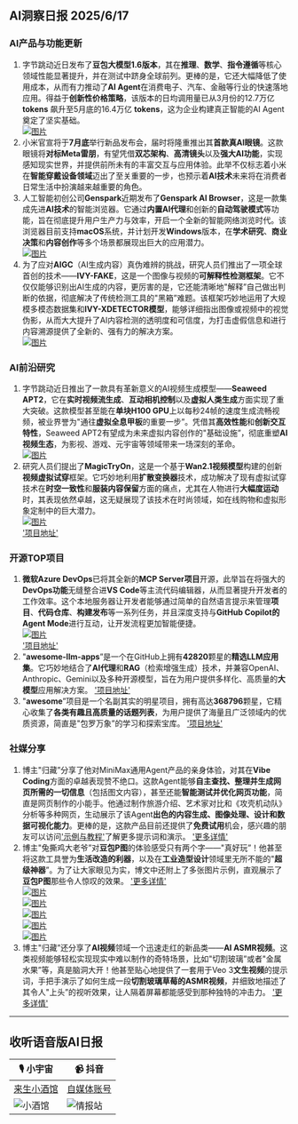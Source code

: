 ## AI洞察日报 2025/6/17

### **AI产品与功能更新**
1.  字节跳动近日发布了**豆包大模型1.6版本**，其在**推理**、**数学**、**指令遵循**等核心领域性能显著提升，并在测试中跻身全球前列。更棒的是，它还大幅降低了使用成本，从而有力推动了**AI Agent**在消费电子、汽车、金融等行业的快速落地应用。得益于**创新性价格策略**，该版本的日均调用量已从3月份的12.7万亿 **tokens** 飙升至5月底的16.4万亿 **tokens**，这为企业构建真正智能的AI Agent奠定了坚实基础。 <br/> [![图片](https://cdn.jsdelivr.net/gh/justlovemaki/imagehub@main/assets/2025/07/news_01jzjaqqh5f8hax96jm594ntx6.jpg)](https://cdn.jsdelivr.net/gh/justlovemaki/imagehub@main/assets/2025/07/news_01jzjaqqh5f8hax96jm594ntx6.jpg) <br/>
2.  小米官宣将于**7月底**举行新品发布会，届时将隆重推出其**首款真AI眼镜**。这款眼镜将**对标Meta雷朋**，有望凭借**双芯架构**、**高清镜头**以及**强大AI功能**，实现感知现实世界，并提供前所未有的丰富交互与应用体验。此举不仅标志着小米在**智能穿戴设备领域**迈出了至关重要的一步，也预示着**AI技术**未来将在消费者日常生活中扮演越来越重要的角色。
3.  人工智能初创公司**Genspark**近期发布了**Genspark AI Browser**，这是一款集成先进**AI技术**的智能浏览器。它通过**内置AI代理**和创新的**自动驾驶模式**等功能，旨在彻底提升用户生产力与效率，开启一个全新的智能网络浏览时代。该浏览器目前支持**macOS**系统，并计划开发**Windows**版本，在**学术研究**、**商业决策**和**内容创作**等多个场景都展现出巨大的应用潜力。 <br/> [![图片](https://cdn.jsdelivr.net/gh/justlovemaki/imagehub@main/assets/2025/07/news_01jzjaqxzqfe38wv46tch82n5n.png)](https://cdn.jsdelivr.net/gh/justlovemaki/imagehub@main/assets/2025/07/news_01jzjaqxzqfe38wv46tch82n5n.png) <br/>
4.  为了应对**AIGC**（AI生成内容）真伪难辨的挑战，研究人员们推出了一项全球首创的技术——**IVY-FAKE**，这是一个图像与视频的**可解释性检测框架**。它不仅仅能够识别出AI生成的内容，更厉害的是，它还能清晰地"解释”自己做出判断的依据，彻底解决了传统检测工具的"黑箱”难题。该框架巧妙地运用了大规模多模态数据集和**IVY-XDETECTOR模型**，能够详细指出图像或视频中的视觉伪影，从而大大提升了AI内容检测的透明度和可信度，为打击虚假信息和进行内容溯源提供了全新的、强有力的解决方案。 <br/> [![图片](https://cdn.jsdelivr.net/gh/justlovemaki/imagehub@main/assets/2025/07/news_01jzjaqrwyfv9rgdge9e0w2typ.jpg)](https://cdn.jsdelivr.net/gh/justlovemaki/imagehub@main/assets/2025/07/news_01jzjaqrwyfv9rgdge9e0w2typ.jpg) <br/>

### **AI前沿研究**
1.  字节跳动近日推出了一款具有革新意义的AI视频生成模型——**Seaweed APT2**，它在**实时视频流生成**、**互动相机控制**以及**虚拟人类生成**方面实现了重大突破。这款模型甚至能在**单块H100 GPU**上以每秒24帧的速度生成流畅视频，被业界誉为"通往**虚拟全息甲板**的重要一步”。凭借其**高效性能**和**创新交互特性**，Seaweed APT2有望成为未来虚拟内容创作的"基础设施”，彻底重塑**AI视频生态**，为影视、游戏、元宇宙等领域带来一场深刻的革命。 <br/> [![图片](https://cdn.jsdelivr.net/gh/justlovemaki/imagehub@main/assets/2025/07/news_01jzjar47sfq890tmjsjavktv5.jpg)](https://cdn.jsdelivr.net/gh/justlovemaki/imagehub@main/assets/2025/07/news_01jzjar47sfq890tmjsjavktv5.jpg) <br/>
2.  研究人员们提出了**MagicTryOn**，这是一个基于**Wan2.1视频模型**构建的创新**视频虚拟试穿**框架。它巧妙地利用**扩散变换器**技术，成功解决了现有虚拟试穿技术在**时空一致性**和**服装内容保留**方面的痛点，尤其在人物进行**大幅度运动**时，其表现依然卓越，这无疑展现了该技术在时尚领域，如在线购物和虚拟形象定制中的巨大潜力。 <br/> [![图片](https://cdn.jsdelivr.net/gh/justlovemaki/imagehub@main/assets/2025/07/news_01jzjar1kgf5h80scj3gd3ew0d.png)](https://cdn.jsdelivr.net/gh/justlovemaki/imagehub@main/assets/2025/07/news_01jzjar1kgf5h80scj3gd3ew0d.png) <br/> ['项目地址'](https://vivocameraresearch.github.io/magictryon/)

### **开源TOP项目**
1.  **微软Azure DevOps**已将其全新的**MCP Server项目**开源，此举旨在将强大的**DevOps功能**无缝整合进**VS Code**等主流代码编辑器，从而显著提升开发者的工作效率。这个本地服务器让开发者能够通过简单的自然语言提示来管理**项目**、**代码仓库**、**构建发布**等一系列任务，并且深度支持与**GitHub Copilot的Agent Mode**进行互动，让开发流程更加智能便捷。 <br/> [![图片](https://cdn.jsdelivr.net/gh/justlovemaki/imagehub@main/assets/2025/07/news_01jzjaqtd9ff5tptbcdw05hhzk.png)](https://cdn.jsdelivr.net/gh/justlovemaki/imagehub@main/assets/2025/07/news_01jzjaqtd9ff5tptbcdw05hhzk.png) <br/> ['项目地址'](https://github.com/microsoft/azure-devops-mcp)
2.  "**awesome-llm-apps**”是一个在GitHub上拥有**42820**颗星的**精选LLM应用集**。它巧妙地结合了**AI代理**和**RAG**（检索增强生成）技术，并兼容OpenAI、Anthropic、Gemini以及多种开源模型，旨在为用户提供多样化、高质量的**大模型**应用解决方案。 ['项目地址'](https://github.com/Shubhamsaboo/awesome-llm-apps)
3.  "**awesome**”项目是一个名副其实的明星项目，拥有高达**368796**颗星，它精心收集了**各类有趣且高质量的话题列表**，为用户提供了海量且广泛领域内的优质资源，简直是"包罗万象”的学习和探索宝库。 ['项目地址'](https://github.com/sindresorhus/awesome)

### **社媒分享**
1.  博主"归藏”分享了他对MiniMax通用Agent产品的亲身体验，对其在**Vibe Coding**方面的卓越表现赞不绝口。这款Agent能够**自主查找、整理并生成网页所需的一切信息**（包括图文内容），甚至还能**智能测试并优化网页功能**，简直是网页制作的小能手。他通过制作旅游介绍、艺术家对比和《攻壳机动队》分析等多种网页，生动展示了该Agent**出色的内容生成、图像处理、设计和数据可视化能力**。更棒的是，这款产品目前还提供了**免费试用**机会，感兴趣的朋友可以访问['示例与教程'](https://mp.weixin.qq.com/s/E1ivlVdvP6EE9k4rnVGQg)了解更多提示词和演示。 ['更多详情'](https://m.okjike.com/originalPosts/684fd230f0d718ce7a98c061)
2.  博主"兔撕鸡大老爷”对**豆包P图**的体验感受只有两个字——"真好玩”！他甚至将这款工具誉为**生活改造的利器**，以及在**工业造型设计**领域里无所不能的"**超级神器**”。为了让大家眼见为实，博文中还附上了多张图片示例，直观展示了**豆包P图**那些令人惊叹的效果。 ['更多详情'](https://m.okjike.com/originalPosts/684fcc4d3ed7abe5a4c7ffd9)  <br/> [![图片](https://cdnv2.ruguoapp.com/FhTI-8kz9ZFN8WUFK7EfLnWu17IGv3.jpg)](https://cdnv2.ruguoapp.com/FhTI-8kz9ZFN8WUFK7EfLnWu17IGv3.jpg) <br/> [![图片](https://cdnv2.ruguoapp.com/Flxu2FJnbiVgJ2gfXCaFH6eFaBEuv3.jpg)](https://cdnv2.ruguoapp.com/Flxu2FJnbiVgJ2gfXCaFH6eFaBEuv3.jpg) <br/> [![图片](https://cdnv2.ruguoapp.com/FlO-2nK1xWLFabbTJ-uq5SYhA8gPv3.jpg)](https://cdnv2.ruguoapp.com/FlO-2nK1xWLFabbTJ-uq5SYhA8gPv3.jpg) <br/> [![图片](https://cdnv2.ruguoapp.com/FlIQ14lFAJLmNyQDSub9PpB-L2Wqv3.jpg)](https://cdnv2.ruguoapp.com/FlIQ14lFAJLmNyQDSub9PpB-L2Wqv3.jpg) <br/> [![图片](https://cdnv2.ruguoapp.com/Fj0ilTSkCW9DfbWtgRpSct4ymiJ_v3.png)](https://cdnv2.ruguoapp.com/Fj0ilTSkCW9DfbWtgRpSct4ymiJ_v3.png) <br/>
3.  博主"归藏”还分享了**AI视频**领域一个迅速走红的新品类——**AI ASMR视频**。这类视频能够轻松实现现实中难以制作的奇特场景，比如"切割玻璃”或者"金属水果”等，真是脑洞大开！他甚至贴心地提供了一套用于Veo 3**文生视频**的提示词，手把手演示了如何生成一段**切割玻璃草莓的ASMR视频**，并细致地描述了其令人"上头”的视听效果，让人隔着屏幕都能感受到那种独特的冲击力。 ['更多详情'](https://m.okjike.com/originalPosts/684f99f9f0d718ce7a94b769)

---

## **收听语音版AI日报**

| 🎙️ **小宇宙** | 📹 **抖音** |
| --- | --- |
| [来生小酒馆](https://www.xiaoyuzhoufm.com/podcast/683c62b7c1ca9cf575a5030e)  |   [自媒体账号](https://www.douyin.com/user/MS4wLjABAAAAwpwqPQlu38sO38VyWgw9ZjDEnN4bMR5j8x111UxpseHR9DpB6-CveI5KRXOWuFwG)| 
| ![小酒馆](https://cdn.jsdelivr.net/gh/justlovemaki/imagehub@main/logo/f959f7984e9163fc50d3941d79a7f262.md.png) | ![情报站](https://cdn.jsdelivr.net/gh/justlovemaki/imagehub@main/logo/7fc30805eeb831e1e2baa3a240683ca3.md.png) |

​    

